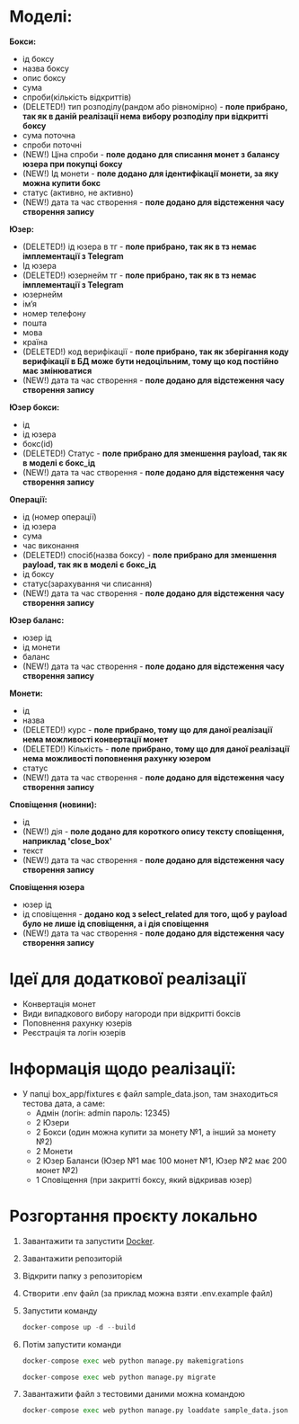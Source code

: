 # Моделі:
**Бокси:** 
  - ід боксу
  - назва боксу 
  - опис боксу 
  - сума 
  - спроби(кількість відкриттів)
  - (DELETED!) тип розподілу(рандом або рівномірно) - **поле прибрано, так як в даній реалізації нема вибору розподілу при відкритті боксу**
  - сума поточна 
  - спроби поточні
  - (NEW!) Ціна спроби - **поле додано для списання монет з балансу юзера при покупці боксу**
  - (NEW!) Ід монети  - **поле додано для ідентифікації монети, за яку можна купити бокс**
  - статус (активно, не активно)
  - (NEW!) дата та час створення -  **поле додано для відстеження часу створення запису**

**Юзер:**
  - (DELETED!) ід юзера в тг - **поле прибрано, так як в тз немає імплементації з Telegram**
  - Ід юзера
  - (DELETED!) юзернейм тг - **поле прибрано, так як в тз немає імплементації з Telegram**
  - юзернейм
  - ім’я
  - номер телефону 
  - пошта
  - мова 
  - країна
  - (DELETED!) код верифікації - **поле прибрано, так як зберігання коду верифікації в БД може бути недоцільним, тому що код постійно має змінюватися**
  - (NEW!) дата та час створення -  **поле додано для відстеження часу створення запису**

**Юзер бокси:**
  - ід
  - ід юзера 
  - бокс(id) 
  - (DELETED!) Статус - **поле прибрано для зменшення payload, так як в моделі є бокс_ід**
  - (NEW!) дата та час створення -  **поле додано для відстеження часу створення запису**

**Операції:**
  - ід (номер операції)
  - ід юзера
  - сума
  - час виконання 
  - (DELETED!) спосіб(назва боксу) - **поле прибрано для зменшення payload, так як в моделі є бокс_ід**
  - ід боксу 
  - статус(зарахування чи списання)
  - (NEW!) дата та час створення -  **поле додано для відстеження часу створення запису**

**Юзер баланс:**
  - юзер ід 
  - ід монети
  - баланс
  - (NEW!) дата та час створення -  **поле додано для відстеження часу створення запису**

**Монети:**
  - ід 
  - назва 
  - (DELETED!) курс - **поле прибрано, тому що для даної реалізації нема можливості конвертації монет**
  - (DELETED!) Кількість - **поле прибрано, тому що для даної реалізації нема можливості поповнення рахунку юзером**
  - статус
  - (NEW!) дата та час створення -  **поле додано для відстеження часу створення запису**

**Сповіщення (новини):** 
  - ід 
  - (NEW!) дія - **поле додано для короткого опису тексту сповіщення, наприклад 'close_box'**
  - текст 
  - (NEW!) дата та час створення -  **поле додано для відстеження часу створення запису**

**Сповіщення юзера** 
  - юзер ід 
  - ід сповіщення - **додано код з select_related для того, щоб у payload було не лише ід сповіщення, а і дія сповіщення**
  - (NEW!) дата та час створення -  **поле додано для відстеження часу створення запису**

# Ідеї для додаткової реалізації 
  - Конвертація монет
  - Види випадкового вибору нагороди при відкритті боксів
  - Поповнення рахунку юзерів
  - Реєстрація та логін юзерів

# Інформація щодо реалізації:
  - У папці box_app/fixtures є файл sample_data.json, там знаходиться тестова дата, а саме:
    - Адмін (логін: admin пароль: 12345)
    - 2 Юзери
    - 2 Бокси (один можна купити за монету №1, а інший за монету №2)
    - 2 Монети
    - 2 Юзер Баланси (Юзер №1 має 100 монет №1, Юзер №2 має 200 монет №2)
    - 1 Сповіщення (при закритті боксу, який відкривав юзер)
  
 # Розгортання проєкту локально
   1. Завантажити та запустити [Docker](https://www.docker.com/).
   2. Завантажити репозиторій
   3. Відкрити папку з репозиторієм
   4. Створити .env файл (за приклад можна взяти .env.example файл)
   5. Запустити команду
      ```python
      docker-compose up -d --build
      ```
   6. Потім запустити команди
      
      ``` python
      docker-compose exec web python manage.py makemigrations
      ```

      ```python
      docker-compose exec web python manage.py migrate
      ```
      
  7. Завантажити файл з тестовими даними можна командою
     ```python
     docker-compose exec web python manage.py loaddate sample_data.json
     ```

